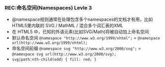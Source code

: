 ### REC:命名空间(Namespaces) Levle 3
- @namespace规则通常在处理包含多个namespaces的文档才有用，比如HTML5里内联的 SVG / MathML / 混合多个词汇表的XML
- 在 HTML5 中，已知的外语元素(比如SVG/Math)将被自动加上命名空间
- 默认命名空间 `@namespace "http://www.w3.org/1999/xhtml";` = `@namespace url(http://www.w3.org/1999/xhtml);`
- 命名空间前缀 `@namespace svg "http://www.w3.org/2000/svg";` = `@namespace svg url(http://www.w3.org/2000/svg);`
- `svg|path:nth-child(odd) { fill: red; }`